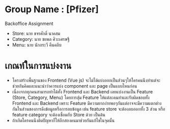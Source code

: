 # Group Name : [Pfizer]
Backoffice Assignment
- Store: นาย ขจรศักดิ์ นาคสม
- Category: นาย ชยพล ศิวะเศรษฐี
- Menu: นาย นักกระวี คืนคลีบ
# เกณท์ในการแบ่งงาน
  - โครงสร้างพื้นฐานของ Frontend (Vue js) จะไม่ได้แบ่งออกเป็นส่วนๆให้ใครคนนึงทำแต่จะช่วยกันคิดและแนะนำว่าควรแบ่ง component และ page เป็นแบบไหนก่อน
  - เนื่องจากทุกคนสามารถทำได้ทั้ง Frontend และ Backend เลยแบ่งงานเป็น Feature (Store, Category, Menu) โดยการสุ่ม Feature ให้แต่ละคนทำและรับผิดชอบทั้ง Frontend และ Backend เพราะ Feature มีความยากง่ายพอๆกันแต่อาจจะมีความแตกต่างกันในส่วนของการดึงข้อมูลหรือการลบข้อมูล เช่น feature store จะต้องลบออกทั้ง 3 ส่วน หรือ feature category จะต้องเชื่อมกับ Store ด้วย เป็นต้น
  - ถ้าเกิดใครคนนึงติดปัญหาก็ให้อีกสองคนมาช่วยกันแก้ไขในจุดนั้น
